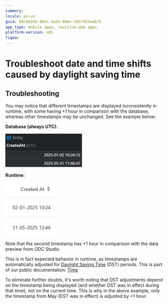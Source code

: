 ```yaml
---
summary: 
locale: en-us
guid: 00c8d2d5-864c-4a5e-99ec-2657453aabf5
app_type: mobile apps, reactive web apps
platform-version: odc
figma:
---
```


# Troubleshoot date and time shifts caused by daylight saving time

<h2>Troubleshooting</h2>

You may notice that different timestamps are displayed inconsistently in runtime, with some having +1 hour in comparison with the database, whereas other timestamps may be unchanged.
See the example below:


<strong>Database (always UTC)</strong>:

![Database timestamps showing CreatedAt values in UTC for January 2, 2025, and May 31, 2025.](images/im-image-ck-2025827ulC0X9QFCIwfuhUBgu26x7tAUciufQCs3X9rDufyHN.png "Database Timestamps in UTC")

<strong>Runtime</strong>:

![Runtime timestamps showing Created At values with a +1 hour adjustment for May 31, 2025, due to Daylight Saving Time.](images/im-image-ck-2025827bLHFyL3U2s1AYjhTqKLt1vaxskG17UJDx0Q1610l2I.png "Runtime Timestamps with DST Adjustment")

Note that the second timestamp has +1 hour in comparison with the data preview from ODC Studio.

This is in fact expected behavior in runtime, as timestamps are automatically adjusted for <a href="https://en.wikipedia.org/wiki/Daylight_saving_time">Daylight Saving Time</a> (DST) periods.
This is part of our public documentation: <a href="https://success.outsystems.com/documentation/outsystems_developer_cloud/onboarding_developers/#time">Time</a>

To eliminate further doubts, it's worth noting that DST adjustments depend on the timestamp being displayed (and whether DST was in effect during that time), not on the current time.
This is why in the above example, only the timestamp from May (DST was in effect) is adjusted by +1 hour.
